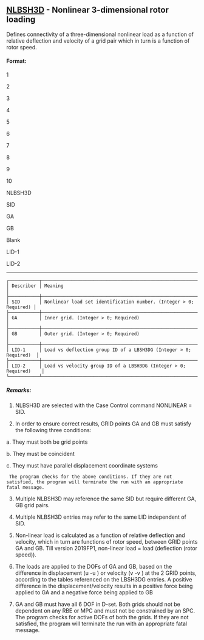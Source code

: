 ## [NLBSH3D](https://help.hexagonmi.com/bundle/MSC_Nastran_2022.4/page/Nastran_Combined_Book/qrg/bulkno/TOC.NLBSH3D.xhtml) - Nonlinear 3-dimensional rotor loading

Defines connectivity of a three-dimensional nonlinear load as a function of relative deflection and velocity of a grid pair which in turn is a function of rotor speed.

#### Format:

1

2

3

4

5

6

7

8

9

10

NLBSH3D

SID

GA

GB

Blank

LID-1

LID-2

--------------------

```text
┌───────────┬───────────────────────────────────────────────────────────────────┐
│ Describer │ Meaning                                                           │
├───────────┼───────────────────────────────────────────────────────────────────┤
│ SID       │ Nonlinear load set identification number. (Integer > 0; Required) │
├───────────┼───────────────────────────────────────────────────────────────────┤
│ GA        │ Inner grid. (Integer > 0; Required)                               │
├───────────┼───────────────────────────────────────────────────────────────────┤
│ GB        │ Outer grid. (Integer > 0; Required)                               │
├───────────┼───────────────────────────────────────────────────────────────────┤
│ LID-1     │ Load vs deflection group ID of a LBSH3DG (Integer > 0; Required)  │
├───────────┼───────────────────────────────────────────────────────────────────┤
│ LID-2     │ Load vs velocity group ID of a LBSH3DG (Integer > 0; Required)    │
└───────────┴───────────────────────────────────────────────────────────────────┘
```
##### Remarks:

1. NLBSH3D are selected with the Case Control command NONLINEAR = SID.    

2. In order to ensure correct results, GRID points GA and GB must satisfy the following three conditions:

a. They must both be grid points

b. They must be coincident

c. They must have parallel displacement coordinate systems

     The program checks for the above conditions. If they are not satisfied, the program will terminate the run with an appropriate fatal message.

3. Multiple NLBSH3D may reference the same SID but require different GA, GB grid pairs.

4. Multiple NLBSH3D entries may refer to the same LID independent of SID.

5. Non-linear load is calculated as a function of relative deflection and velocity, which in turn are functions of rotor speed, between GRID points GA and GB. Till version 2019FP1, non-linear load = load (deflection (rotor speed)).

6. The loads are applied to the DOFs of GA and GB, based on the difference in displacement (u -u ) or velocity (v -v ) at the 2 GRID points, according to the tables referenced on the LBSH3DG entries. A positive difference in the displacement/velocity results in a positive force being applied to GA and a negative force being applied to GB

7. GA and GB must have all 6 DOF in D-set. Both grids should not be dependent on any RBE or MPC and must not be constrained by an SPC. The program checks for active DOFs of both the grids. If they are not satisfied, the program will terminate the run with an appropriate fatal message.

